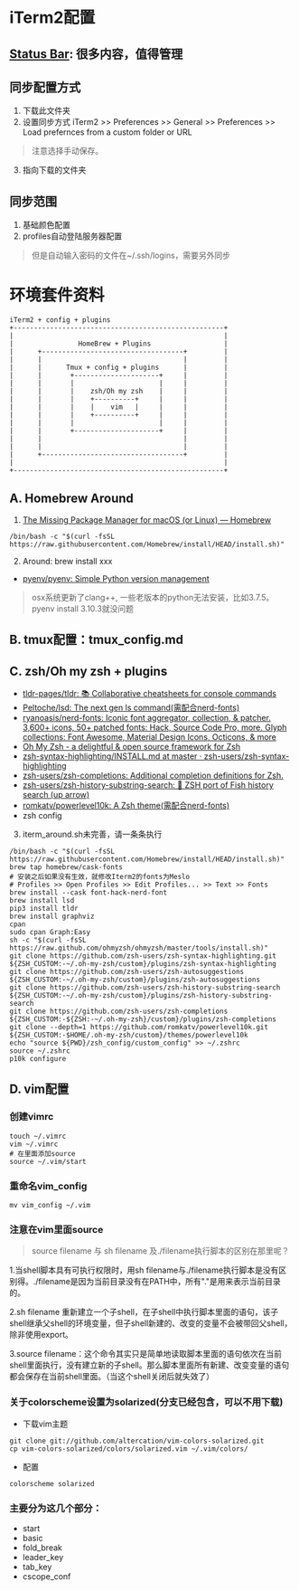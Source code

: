 # iTerm2配置
## [Status Bar](https://iterm2.com/documentation-status-bar.html): 很多内容，值得管理
## 同步配置方式
1. 下载此文件夹
2. 设置同步方式
iTerm2 >> Preferences >> General >> Preferences >> Load prefernces from a custom folder or URL
> 注意选择手动保存。
3. 指向下载的文件夹

## 同步范围
1. 基础颜色配置
2. profiles自动登陆服务器配置
> 但是自动输入密码的文件在~/.ssh/logins，需要另外同步

# 环境套件资料
```text
iTerm2 + config + plugins
+----------------------------------------------------+
|                                                    |
|                HomeBrew + Plugins                  |
|      +-----------------------------------+         |
|      |                                   |         |
|      |      Tmux + config + plugins      |         |
|      |       +---------------------+     |         |
|      |       |                     |     |         |
|      |       |    zsh/Oh my zsh    |     |         |
|      |       |    +----------+     |     |         |
|      |       |    |    vim   |     |     |         |
|      |       |    +----------+     |     |         |
|      |       |                     |     |         |
|      |       +---------------------+     |         |
|      |                                   |         |
|      |                                   |         |
|      +-----------------------------------+         |
|                                                    |
+----------------------------------------------------+
```
## A. Homebrew Around
1. [The Missing Package Manager for macOS (or Linux) — Homebrew](https://brew.sh/)
```
/bin/bash -c "$(curl -fsSL https://raw.githubusercontent.com/Homebrew/install/HEAD/install.sh)"
```
2. Around: brew install xxx
- [pyenv/pyenv: Simple Python version management](https://github.com/pyenv/pyenv)
> osx系统更新了clang++, 一些老版本的python无法安装，比如3.7.5。 pyenv install 3.10.3就没问题
## B. tmux配置：tmux_config.md
## C. zsh/Oh my zsh + plugins
- [tldr-pages/tldr: 📚 Collaborative cheatsheets for console commands](https://github.com/tldr-pages/tldr)
- [Peltoche/lsd: The next gen ls command(需配合nerd-fonts)](https://github.com/Peltoche/lsd)
- [ryanoasis/nerd-fonts: Iconic font aggregator, collection, & patcher. 3,600+ icons, 50+ patched fonts: Hack, Source Code Pro, more. Glyph collections: Font Awesome, Material Design Icons, Octicons, & more](https://github.com/ryanoasis/nerd-fonts)
- [Oh My Zsh - a delightful & open source framework for Zsh](https://ohmyz.sh/)
- [zsh-syntax-highlighting/INSTALL.md at master · zsh-users/zsh-syntax-highlighting](https://github.com/zsh-users/zsh-syntax-highlighting/blob/master/INSTALL.md)
- [zsh-users/zsh-completions: Additional completion definitions for Zsh.](https://github.com/zsh-users/zsh-completions)
- [zsh-users/zsh-history-substring-search: 🐠 ZSH port of Fish history search (up arrow)](https://github.com/zsh-users/zsh-history-substring-search)
- [romkatv/powerlevel10k: A Zsh theme(需配合nerd-fonts)](https://github.com/romkatv/powerlevel10k#oh-my-zsh)
- zsh config

3. iterm_around.sh未完善，请一条条执行
```
/bin/bash -c "$(curl -fsSL https://raw.githubusercontent.com/Homebrew/install/HEAD/install.sh)"
brew tap homebrew/cask-fonts
# 安装之后如果没有生效，就修改Iterm2的fonts为Meslo
# Profiles >> Open Profiles >> Edit Profiles... >> Text >> Fonts
brew install --cask font-hack-nerd-font
brew install lsd
pip3 install tldr
brew install graphviz
cpan
sudo cpan Graph:Easy
sh -c "$(curl -fsSL https://raw.github.com/ohmyzsh/ohmyzsh/master/tools/install.sh)"
git clone https://github.com/zsh-users/zsh-syntax-highlighting.git ${ZSH_CUSTOM:-~/.oh-my-zsh/custom}/plugins/zsh-syntax-highlighting
git clone https://github.com/zsh-users/zsh-autosuggestions ${ZSH_CUSTOM:-~/.oh-my-zsh/custom}/plugins/zsh-autosuggestions
git clone https://github.com/zsh-users/zsh-history-substring-search ${ZSH_CUSTOM:-~/.oh-my-zsh/custom}/plugins/zsh-history-substring-search
git clone https://github.com/zsh-users/zsh-completions ${ZSH_CUSTOM:-${ZSH:-~/.oh-my-zsh}/custom}/plugins/zsh-completions
git clone --depth=1 https://github.com/romkatv/powerlevel10k.git ${ZSH_CUSTOM:-$HOME/.oh-my-zsh/custom}/themes/powerlevel10k
echo "source ${PWD}/zsh_config/custom_config" >> ~/.zshrc
source ~/.zshrc
p10k configure

```

## D. vim配置
### 创建vimrc
```
touch ~/.vimrc
vim ~/.vimrc
# 在里面添加source
source ~/.vim/start
```

### 重命名vim_config

```
mv vim_config ~/.vim
```

### 注意在vim里面source
> source filename 与 sh filename 及./filename执行脚本的区别在那里呢？
 
1.当shell脚本具有可执行权限时，用sh filename与./filename执行脚本是没有区别得。./filename是因为当前目录没有在PATH中，所有"."是用来表示当前目录的。

2.sh filename 重新建立一个子shell，在子shell中执行脚本里面的语句，该子shell继承父shell的环境变量，但子shell新建的、改变的变量不会被带回父shell，除非使用export。

3.source filename：这个命令其实只是简单地读取脚本里面的语句依次在当前shell里面执行，没有建立新的子shell。那么脚本里面所有新建、改变变量的语句都会保存在当前shell里面。（当这个shell关闭后就失效了）

### 关于colorscheme设置为solarized(分支已经包含，可以不用下载)
- 下载vim主题
```
git clone git://github.com/altercation/vim-colors-solarized.git  
cp vim-colors-solarized/colors/solarized.vim ~/.vim/colors/ 
```
- 配置
```
colorscheme solarized 
```

### 主要分为这几个部分：

- start
- basic
- fold_break
- leader_key
- tab_key
- cscope_conf